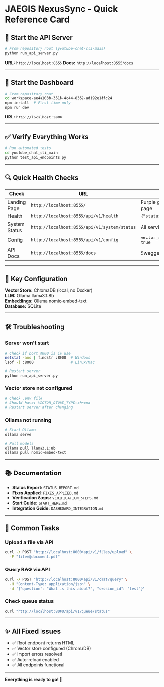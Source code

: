 # JAEGIS NexusSync - Quick Reference Card

## 🚀 Start the API Server

```bash
# From repository root (youtube-chat-cli-main)
python run_api_server.py
```

**URL:** `http://localhost:8555`
**Docs:** `http://localhost:8555/docs`

---

## 🎨 Start the Dashboard

```bash
# From repository root
cd workspace-ae4a103b-351b-4c44-8352-ad192e1dfc24
npm install  # First time only
npm run dev
```

**URL:** `http://localhost:3000`

---

## ✅ Verify Everything Works

```bash
# Run automated tests
cd youtube_chat_cli_main
python test_api_endpoints.py
```

---

## 🔍 Quick Health Checks

| Check | URL | Expected |
|-------|-----|----------|
| Landing Page | `http://localhost:8555/` | Purple gradient HTML page |
| Health | `http://localhost:8555/api/v1/health` | `{"status": "healthy"}` |
| System Status | `http://localhost:8555/api/v1/system/status` | All services "ok" |
| Config | `http://localhost:8555/api/v1/config` | `vector_store_configured: true` |
| API Docs | `http://localhost:8555/docs` | Swagger UI |

---

## 📝 Key Configuration

**Vector Store:** ChromaDB (local, no Docker)  
**LLM:** Ollama llama3.1:8b  
**Embeddings:** Ollama nomic-embed-text  
**Database:** SQLite  

---

## 🛠️ Troubleshooting

### Server won't start
```bash
# Check if port 8000 is in use
netstat -ano | findstr :8000  # Windows
lsof -i :8000                 # Linux/Mac

# Restart server
python run_api_server.py
```

### Vector store not configured
```bash
# Check .env file
# Should have: VECTOR_STORE_TYPE=chroma
# Restart server after changing
```

### Ollama not running
```bash
# Start Ollama
ollama serve

# Pull models
ollama pull llama3.1:8b
ollama pull nomic-embed-text
```

---

## 📚 Documentation

- **Status Report:** `STATUS_REPORT.md`
- **Fixes Applied:** `FIXES_APPLIED.md`
- **Verification Steps:** `VERIFICATION_STEPS.md`
- **Start Guide:** `START_HERE.md`
- **Integration Guide:** `DASHBOARD_INTEGRATION.md`

---

## 🎯 Common Tasks

### Upload a file via API
```bash
curl -X POST "http://localhost:8000/api/v1/files/upload" \
  -F "file=@document.pdf"
```

### Query RAG via API
```bash
curl -X POST "http://localhost:8000/api/v1/chat/query" \
  -H "Content-Type: application/json" \
  -d '{"question": "What is this about?", "session_id": "test"}'
```

### Check queue status
```bash
curl "http://localhost:8000/api/v1/queue/status"
```

---

## ✨ All Fixed Issues

- ✅ Root endpoint returns HTML
- ✅ Vector store configured (ChromaDB)
- ✅ Import errors resolved
- ✅ Auto-reload enabled
- ✅ All endpoints functional

---

**Everything is ready to go! 🎉**

